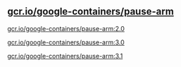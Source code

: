 
[gcr.io/google-containers/pause-arm](https://hub.docker.com/r/anjia0532/google-containers.pause-arm/tags/)
-----


[gcr.io/google-containers/pause-arm:2.0](https://hub.docker.com/r/anjia0532/google-containers.pause-arm/tags/)


[gcr.io/google-containers/pause-arm:3.0](https://hub.docker.com/r/anjia0532/google-containers.pause-arm/tags/)


[gcr.io/google-containers/pause-arm:3.1](https://hub.docker.com/r/anjia0532/google-containers.pause-arm/tags/)


